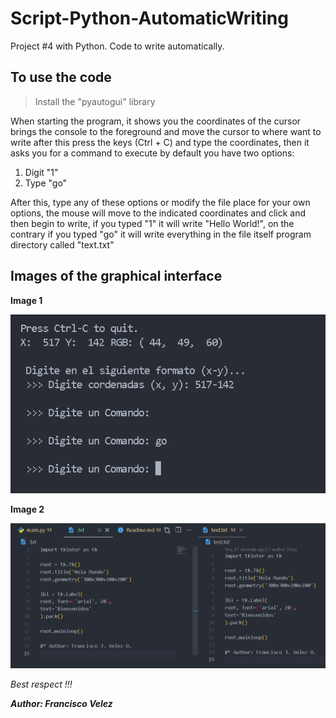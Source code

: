 # Script-Python-AutomaticWriting

Project #4 with Python. Code to write automatically.

## To use the code

> Install the "pyautogui" library

When starting the program, it shows you the coordinates of the
cursor brings the console to the foreground and move the cursor to where
want to write after this press the keys (Ctrl + C) and type
the coordinates, then it asks you for a command to execute by default
you have two options:
1. Digit "1"
2. Type "go"

After this, type any of these options or modify
the file place for your own options, the mouse will move to
the indicated coordinates and click and then begin to write,
if you typed "1" it will write "Hello World!", on the contrary if
you typed "go" it will write everything in the file itself
program directory called "text.txt"

## Images of the graphical interface

**Image 1**

![Sample image of the program](Image1.png)

**Image 2**

![Sample image of the program](Image2.png)

<i>Best respect !!! </i>

**<cite>Author: Francisco Velez</cite>**
